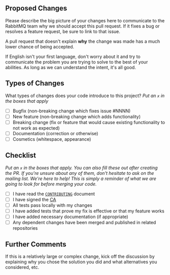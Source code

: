 ## Proposed Changes

Please describe the big picture of your changes here to communicate to the RabbitMQ team
why we should accept this pull request. If it fixes a bug or resolves a feature request,
be sure to link to that issue.

A pull request that doesn't explain **why** the change was made has a much lower chance of
being accepted.

If English isn't your first language, don't worry about it and try to communicate the problem
you are trying to solve to the best of your abilities.
As long as we can understand the intent, it's all good.

## Types of Changes

What types of changes does your code introduce to this project?
_Put an `x` in the boxes that apply_

- [ ] Bugfix (non-breaking change which fixes issue #NNNN)
- [ ] New feature (non-breaking change which adds functionality)
- [ ] Breaking change (fix or feature that would cause existing functionality to not work as expected)
- [ ] Documentation (correction or otherwise)
- [ ] Cosmetics (whitespace, appearance)

## Checklist

_Put an `x` in the boxes that apply. You can also fill these out after
creating the PR. If you're unsure about any of them, don't hesitate to
ask on the mailing list. We're here to help! This is simply a reminder
of what we are going to look for before merging your code._

- [ ] I have read the [`CONTRIBUTING`](../CONTRIBUTING.md) document
- [ ] I have signed the [CA](https://github.com/rabbitmq/ca#how-to-submit)
- [ ] All tests pass locally with my changes
- [ ] I have added tests that prove my fix is effective or that my feature works
- [ ] I have added necessary documentation (if appropriate)
- [ ] Any dependent changes have been merged and published in related repositories

## Further Comments

If this is a relatively large or complex change, kick off the
discussion by explaining why you chose the solution you did and what
alternatives you considered, etc.
